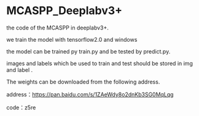 # MCASPP_Deeplabv3+
the code of the MCASPP in deeplabv3+.  

we train the model with tensorflow2.0 and windows   

the model can be trained py train.py and be tested by predict.py.   

images and labels which be used to train and test should be stored in img and label .   

The weights can be downloaded from the following address.   

address：https://pan.baidu.com/s/1ZAeWdy8o2dnKb3SG0MqLqg    

code：z5re
